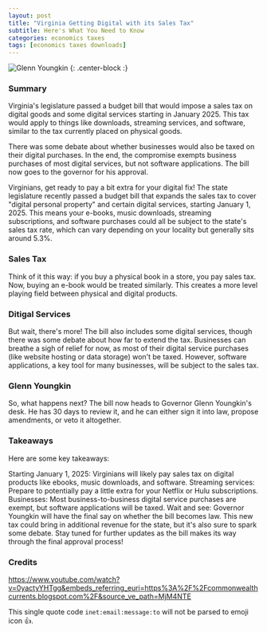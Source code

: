 ```yaml
---
layout: post
title: "Virginia Getting Digital with its Sales Tax"
subtitle: Here's What You Need to Know
categories: economics taxes
tags: [economics taxes downloads]
---
```


![Glenn Youngkin](https://blogger.googleusercontent.com/img/b/R29vZ2xl/AVvXsEifydVl_lN1l9PeTl9aHYDHn_XQOFm1XwF2n-szgq5Q2KbRVxKhBHgZ9keIxmKULcW49UW4Mc9Zu2lYGp7O73fNjXjvxwNGSZFZFP6qkGQU-jq69q4vtCVBA6DndhuW4TVSGylTFnX9YNKYAKFD6fS9MX3VShOCcuorr47kDEOoKEeQP9lulfouV-chjBn6/s1160/featured.jpg)
{: .center-block :}


### Summary

Virginia's legislature passed a budget bill that would impose a sales tax on digital goods and some digital services starting in January 2025. This tax would apply to things like downloads, streaming services, and software, similar to the tax currently placed on physical goods.  

There was some debate about whether businesses would also be taxed on their digital purchases. In the end, the compromise exempts business purchases of most digital services, but not software applications. The bill now goes to the governor for his approval. 


Virginians, get ready to pay a bit extra for your digital fix! The state legislature recently passed a budget bill that expands the sales tax to cover "digital personal property" and certain digital services, starting January 1, 2025. This means your e-books, music downloads, streaming subscriptions, and software purchases could all be subject to the state's sales tax rate, which can vary depending on your locality but generally sits around 5.3%.

### Sales Tax

Think of it this way: if you buy a physical book in a store, you pay sales tax. Now, buying an e-book would be treated similarly. This creates a more level playing field between physical and digital products.

### Ditigal Services

But wait, there's more! The bill also includes some digital services, though there was some debate about how far to extend the tax. Businesses can breathe a sigh of relief for now, as most of their digital service purchases (like website hosting or data storage) won't be taxed. However, software applications, a key tool for many businesses, will be subject to the sales tax.

### Glenn Youngkin

So, what happens next? The bill now heads to Governor Glenn Youngkin's desk. He has 30 days to review it, and he can either sign it into law, propose amendments, or veto it altogether.


### Takeaways
Here are some key takeaways:

Starting January 1, 2025: Virginians will likely pay sales tax on digital products like ebooks, music downloads, and software.
Streaming services: Prepare to potentially pay a little extra for your Netflix or Hulu subscriptions.
Businesses: Most business-to-business digital service purchases are exempt, but software applications will be taxed.
Wait and see: Governor Youngkin will have the final say on whether the bill becomes law.
This new tax could bring in additional revenue for the state, but it's also sure to spark some debate. Stay tuned for further updates as the bill makes its way through the final approval process!

### Credits

https://www.youtube.com/watch?v=0yactyYHTgg&embeds_referring_euri=https%3A%2F%2Fcommonwealthcurrents.blogspot.com%2F&source_ve_path=MjM4NTE

This single quote code `inet:email:message:to` will not be parsed to emoji icon
:+1:.
